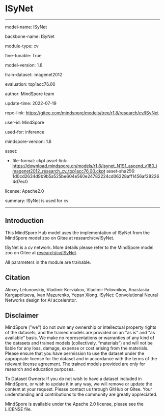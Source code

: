 # ISyNet

---

model-name: ISyNet

backbone-name: ISyNet

module-type: cv

fine-tunable: True

model-version: 1.8

train-dataset: imagenet2012

evaluation: top1acc76.00

author: MindSpore team

update-time: 2022-07-19

repo-link: <https://gitee.com/mindspore/models/tree/r1.8/research/cv/ISyNet>

user-id: MindSpore

used-for: inference

mindspore-version: 1.8

asset:

-
    file-format: ckpt
    asset-link: <https://download.mindspore.cn/models/r1.8/isynet_N1S1_ascend_v180_imagenet2012_research_cv_top1acc76.00.ckpt>
    asset-sha256: 1d0cd2634d9b9b5a525be604e560e24782224cd06228aff1456af282264d7ec0

license: Apache2.0

summary: ISyNet is used for cv

---

## Introduction

This MindSpore Hub model uses the implementation of ISyNet from the MindSpore model zoo on Gitee at research/cv/ISyNet.

ISyNet is a cv network. More details please refer to the MindSpore model zoo on Gitee at [research/cv/ISyNet](https://gitee.com/mindspore/models/blob/r1.8/research/cv/ISyNet/README.md).

All parameters in the module are trainable.

## Citation

Alexey Letunovskiy, Vladimir Korviakov, Vladimir Polovnikov, Anastasiia Kargapoltseva, Ivan Mazurenko, Yepan Xiong. ISyNet: Convolutional Neural Networks design for AI accelerator.

## Disclaimer

MindSpore ("we") do not own any ownership or intellectual property rights of the datasets, and the trained models are provided on an "as is" and "as available" basis. We make no representations or warranties of any kind of the datasets and trained models (collectively, “materials”) and will not be liable for any loss, damage, expense or cost arising from the materials. Please ensure that you have permission to use the dataset under the appropriate license for the dataset and in accordance with the terms of the relevant license agreement. The trained models provided are only for research and education purposes.

To Dataset Owners: If you do not wish to have a dataset included in MindSpore, or wish to update it in any way, we will remove or update the content at your request. Please contact us through GitHub or Gitee. Your understanding and contributions to the community are greatly appreciated.

MindSpore is available under the Apache 2.0 license, please see the LICENSE file.
